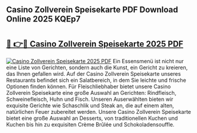## Casino Zollverein Speisekarte PDF Download Online 2025 KQEp7

# <h2><a href="http://gc9wm8.nevu.top/?p=Casino+Zollverein+Speisekarte">🔗 👉🔴 Casino Zollverein Speisekarte 2025 PDF</a></h2>

[![Casino Zollverein Speisekarte 2025 PDF](https://i.imgur.com/dBaPXMq.png)](http://gc9wm8.nevu.top/?p=Casino+Zollverein+Speisekarte)
Ein Essensmenü ist nicht nur eine Liste von Gerichten, sondern auch die Kunst, ein Gericht zu kreieren, das Ihnen gefallen wird. Auf der Casino Zollverein Speisekarte unseres Restaurants befindet sich ein Salatbereich, in dem Sie leichte und frische Optionen finden können. Für Fleischliebhaber bietet unsere Casino Zollverein Speisekarte eine große Auswahl an Gerichten: Rindfleisch, Schweinefleisch, Huhn und Fisch. Unseren Auserwählten bieten wir exquisite Gerichte wie Schaschlik und Steak an, die auf einem alten, natürlichen Feuer zubereitet werden. Unsere Casino Zollverein Speisekarte bietet eine große Auswahl an Desserts, von traditionellen Kuchen und Kuchen bis hin zu exquisiten Crème Brûlée und Schokoladensouffle.
